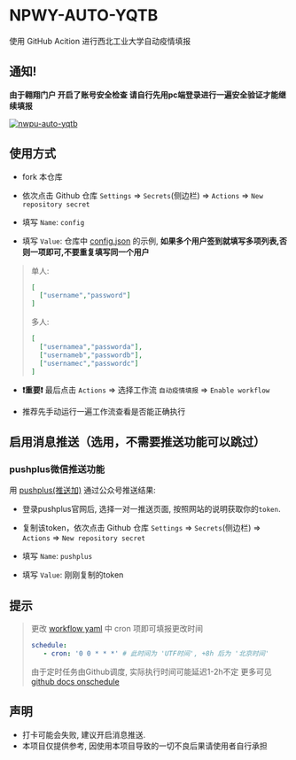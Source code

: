 # NPWY-AUTO-YQTB

使用 GitHub Acition 进行西北工业大学自动疫情填报

## 通知!
**由于翱翔门户 开启了账号安全检查 请自行先用pc端登录进行一遍安全验证才能继续填报**

[![nwpu-auto-yqtb](https://socialify.git.ci/2ndelement/nwpu-auto-yqtb/image?description=1&descriptionEditable=%20GitHub%20Acition%20%E8%A5%BF%E5%8C%97%E5%B7%A5%E4%B8%9A%E5%A4%A7%E5%AD%A6%E8%87%AA%E5%8A%A8%E7%96%AB%E6%83%85%E5%A1%AB%E6%8A%A5&font=Bitter&issues=1&language=1&name=1&owner=1&stargazers=1&theme=Light)](https://github.com/2ndelement/nwpu-auto-yqtb/stargazers)

## 使用方式

- fork 本仓库

- 依次点击 Github 仓库 `Settings` => `Secrets`(侧边栏) => `Actions` => `New repository secret`

- 填写 `Name`: `config`

- 填写 `Value`: 仓库中 [config.json](config.json) 的示例, **如果多个用户签到就填写多项列表,否则一项即可,不要重复填写同一个用户**

> 单人: 
> ```json
> [
>   ["username","password"]
> ]
> ```
> 多人:
> ```json
> [
>   ["usernamea","passworda"],
>   ["usernameb","passwordb"],
>   ["usernamec","passwordc"]
> ]
> ```

- **❗重要❗** 最后点击 `Actions` => 选择工作流 `自动疫情填报`  => `Enable workflow`

- 推荐先手动运行一遍工作流查看是否能正确执行


## 启用消息推送（选用，不需要推送功能可以跳过）

### pushplus微信推送功能

用 [pushplus(推送加)](https://www.pushplus.plus/) 通过公众号推送结果:

- 登录pushplus官网后, 选择一对一推送页面, 按照网站的说明获取你的`token`.
 
- 复制该token，依次点击 Github 仓库 `Settings` => `Secrets`(侧边栏) => `Actions` => `New repository secret`

- 填写 `Name`: `pushplus`

- 填写 `Value`: 刚刚复制的token

## 提示

> 更改 [workflow yaml](.github/workflows/main.yml) 中 cron 项即可填报更改时间
>
> ``` yaml
> schedule:
>    - cron: '0 0 * * *' # 此时间为 'UTF时间', +8h 后为 '北京时间'
> ```
> 由于定时任务由Github调度, 实际执行时间可能延迟1-2h不定
> 更多可见 [github docs onschedule](https://docs.github.com/cn/actions/using-workflows/workflow-syntax-for-github-actions#onschedule)


## 声明
- 打卡可能会失败, 建议开启消息推送.
- 本项目仅提供参考, 因使用本项目导致的一切不良后果请使用者自行承担
